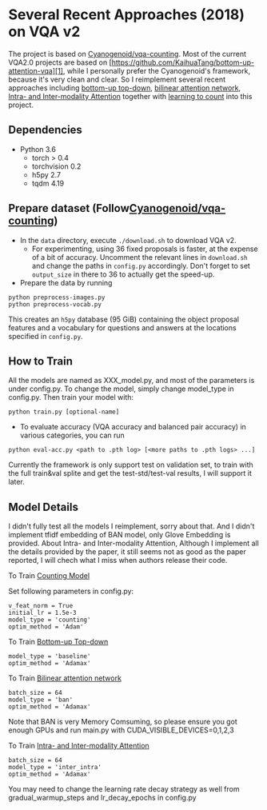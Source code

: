 # Several Recent Approaches (2018) on VQA v2

The project is based on [Cyanogenoid/vqa-counting][0]. Most of the current VQA2.0 projects are based on [https://github.com/KaihuaTang/bottom-up-attention-vqa][1], while I personally prefer the Cyanogenoid's framework, because it's very clean and clear. So I reimplement several recent approaches including [bottom-up top-down][2], [bilinear attention network][3], [Intra- and Inter-modality Attention][4] together with [learning to count][5] into this project.  


## Dependencies

- Python 3.6
  - torch > 0.4
  - torchvision 0.2
  - h5py 2.7
  - tqdm 4.19

## Prepare dataset (Follow[Cyanogenoid/vqa-counting][0])
- In the `data` directory, execute `./download.sh` to download VQA v2.
  - For experimenting, using 36 fixed proposals is faster, at the expense of a bit of accuracy. Uncomment the relevant lines in `download.sh` and change the paths in `config.py` accordingly. Don't forget to set `output_size` in there to 36 to actually get the speed-up.
- Prepare the data by running
```
python preprocess-images.py
python preprocess-vocab.py
```
This creates an `h5py` database (95 GiB) containing the object proposal features and a vocabulary for questions and answers at the locations specified in `config.py`.

## How to Train

All the models are named as XXX_model.py, and most of the parameters is under config.py. To change the model, simply change model_type in config.py. Then train your model with:
```
python train.py [optional-name]
```
- To evaluate accuracy (VQA accuracy and balanced pair accuracy) in various categories, you can run
```
python eval-acc.py <path to .pth log> [<more paths to .pth logs> ...]
```
Currently the framework is only support test on validation set, to train with the full train&val splite and get the test-std/test-val results, I will support it later. 

## Model Details

I didn't fully test all the models I reimplement, sorry about that. And I didn't implement tfidf embedding of BAN model, only Glove Embedding is provided. About Intra- and Inter-modality Attention, Although I implement all the details provided by the paper, it still seems not as good as the paper reported, I will chech what I miss when authors release their code.

To Train [Counting Model][5]

Set following parameters in config.py:
```
v_feat_norm = True
initial_lr = 1.5e-3
model_type = 'counting'
optim_method = 'Adam'
```

To Train [Bottom-up Top-down][2]
```
model_type = 'baseline' 
optim_method = 'Adamax' 
```

To Train [Bilinear attention network][3]
```
batch_size = 64
model_type = 'ban' 
optim_method = 'Adamax'
```
Note that BAN is very Memory Comsuming, so please ensure you got enough GPUs and run main.py with CUDA_VISIBLE_DEVICES=0,1,2,3

To Train [Intra- and Inter-modality Attention][4]
```
batch_size = 64
model_type = 'inter_intra' 
optim_method = 'Adamax'
```
You may need to change the learning rate decay strategy as well from gradual_warmup_steps and lr_decay_epochs in config.py 

[0]: https://github.com/Cyanogenoid/vqa-counting
[1]: https://github.com/hengyuan-hu/bottom-up-attention-vqa
[2]: https://arxiv.org/abs/1707.07998
[3]: https://arxiv.org/abs/1805.07932
[4]: https://arxiv.org/abs/1812.05252
[5]: https://arxiv.org/abs/1802.05766
